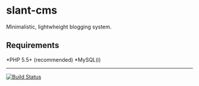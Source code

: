 slant-cms
=========
Minimalistic, lightwheight blogging system.

Requirements
------------
*PHP 5.5+ (recommended)
*MySQL(i)

- - -
[![Build Status](https://magnum.travis-ci.com/EZTEQ/slant-cms.svg?token=VzYpme59KqhXoRebGz4m&branch=master)](https://magnum.travis-ci.com/EZTEQ/slant-cms)
